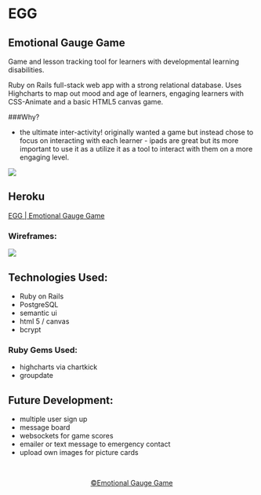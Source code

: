 # EGG
## Emotional Gauge Game
Game and lesson tracking tool for learners with developmental learning disabilities.

Ruby on Rails full-stack web app with a strong relational database. Uses Highcharts to map out mood and age of learners, engaging learners with CSS-Animate and a basic HTML5 canvas game.

###Why?
* the ultimate inter-activity!
originally wanted a game but instead chose to focus on interacting with each learner - ipads are great but its more important to use it as a utilize it as a tool to interact with them on a more engaging level.


<p>
<img src="http://res.cloudinary.com/lce3spnbi/image/upload/s--_bMIWI53--/v1478719065/egg-device_foea3g.png">
</p>


## Heroku
<a href="https://emotionalgaugegame.herokuapp.com/">EGG | Emotional Gauge Game</a>


### Wireframes:
<img src="http://res.cloudinary.com/lce3spnbi/image/upload/s--O_D3mZIm--/v1478719065/egg-wire_vxxbxf.png">

## Technologies Used:
* Ruby on Rails
* PostgreSQL
* semantic ui
* html 5 / canvas
* bcrypt

### Ruby Gems Used:
* highcharts via chartkick
* groupdate

## Future Development:
* multiple user sign up
* message board
* websockets for game scores
* emailer or text message to emergency contact
* upload own images for picture cards

<br>

<p align="center"><a href="https://emotionalgaugegame.herokuapp.com/">&copy;Emotional Gauge Game </a></p>
